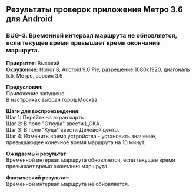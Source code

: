 ## Результаты проверок приложения Метро 3.6 для Android

### **BUG-3. Временной интервал маршрута не обновляется, если текущее время превышает время окончания маршрута.**

**Приоритет:** Высокий  
**Окружение:** Honor 8, Android 9.0 Pie, разрешение 1080х1920, диагональ 5.5, Метро, версия 3.6  

**Предусловия:**    
Приложение запущено.  
В настройках выбран город Москва.  

**Шаги для воспроизведения:**  
Шаг 1: Перейти на экран карты.  
Шаг 2: В поле "Откуда" ввести ЦСКА.  
Шаг 3: В поле "Куда" ввести Деловой центр.  
Шаг 4: Изменить время устройства - установить значение, превышающее конечное время маршрута на 10 минут.  

**Ожидаемый результат:**  
Временной интервал маршрута обновляется, если текущее время превышает время окончания маршрута.  

**Фактический результат:**  
Временной интервал маршрута не обновляется.
